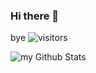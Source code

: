 ### Hi there 👋
bye
![visitors](https://visitor-badge.laobi.icu/badge?page_id=113205117)

<img align="center" src="https://github-readme-stats.vercel.app/api?username=deolinnaidoo&include_all_commits=true&count_private=true&show_icons=true&line_height=20&title_color=2B5BBD&icon_color=1124BB&text_color=A1A1A1&bg_color=0,000000,130F40" alt="my Github Stats"/>
